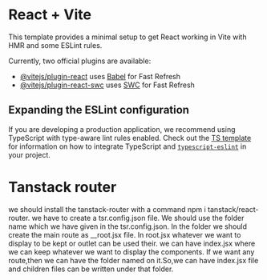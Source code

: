 # React + Vite

This template provides a minimal setup to get React working in Vite with HMR and some ESLint rules.

Currently, two official plugins are available:

- [@vitejs/plugin-react](https://github.com/vitejs/vite-plugin-react/blob/main/packages/plugin-react) uses [Babel](https://babeljs.io/) for Fast Refresh
- [@vitejs/plugin-react-swc](https://github.com/vitejs/vite-plugin-react/blob/main/packages/plugin-react-swc) uses [SWC](https://swc.rs/) for Fast Refresh

## Expanding the ESLint configuration

If you are developing a production application, we recommend using TypeScript with type-aware lint rules enabled. Check out the [TS template](https://github.com/vitejs/vite/tree/main/packages/create-vite/template-react-ts) for information on how to integrate TypeScript and [`typescript-eslint`](https://typescript-eslint.io) in your project.

# Tanstack router

we should install the tanstack-router with a command npm i tanstack/react-router.
we have to create a tsr.config.json file.
We should use the folder name which we have given in the tsr.config.json.
In the folder we should create the main route as \_\_root.jsx file.
In root.jsx whatever we want to display to be kept or outlet can be used their.
we can have index.jsx where we can keep whatever we want to display the components.
If we want any route,then we can have the folder named on it.So,we can have index.jsx
file and children files can be written under that folder.
